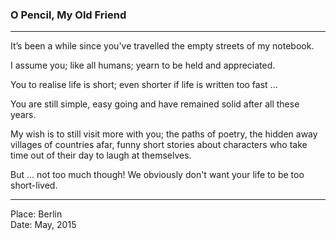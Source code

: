 ### O Pencil, My Old Friend

---

It’s been a while since you've travelled the empty streets of my notebook.

I assume you; like all humans; yearn to be held and appreciated.

You to realise life is short; even shorter if life is written too fast ...

You are still simple, easy going and have remained solid after all these years.

My wish is to still visit more with you; the paths of poetry, the hidden away villages of countries afar, funny short stories about characters who take time out of their day to laugh at themselves. 

But ... not too much though! We obviously don't want your life to be too short-lived.

---

Place: Berlin<br />
Date: May, 2015
